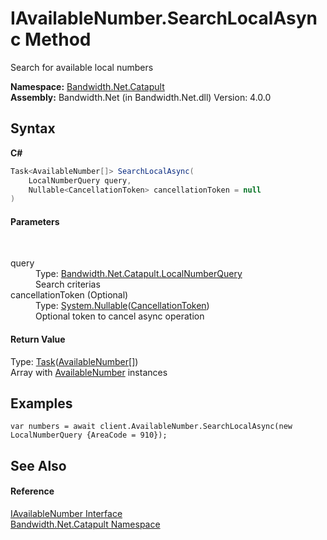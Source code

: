 ﻿# IAvailableNumber.SearchLocalAsync Method 
 

Search for available local numbers

**Namespace:**&nbsp;<a href ="N_Bandwidth_Net_Catapult.md">Bandwidth.Net.Catapult</a><br />**Assembly:**&nbsp;Bandwidth.Net (in Bandwidth.Net.dll) Version: 4.0.0

## Syntax

**C#**<br />
``` C#
Task<AvailableNumber[]> SearchLocalAsync(
	LocalNumberQuery query,
	Nullable<CancellationToken> cancellationToken = null
)
```


#### Parameters
&nbsp;<dl><dt>query</dt><dd>Type: <a href ="T_Bandwidth_Net_Catapult_LocalNumberQuery.md">Bandwidth.Net.Catapult.LocalNumberQuery</a><br />Search criterias</dd><dt>cancellationToken (Optional)</dt><dd>Type: <a href="http://msdn2.microsoft.com/en-us/library/b3h38hb0" target="_blank">System.Nullable</a>(<a href="http://msdn2.microsoft.com/en-us/library/dd384802" target="_blank">CancellationToken</a>)<br />Optional token to cancel async operation</dd></dl>

#### Return Value
Type: <a href="http://msdn2.microsoft.com/en-us/library/dd321424" target="_blank">Task</a>(<a href ="T_Bandwidth_Net_Catapult_AvailableNumber.md">AvailableNumber</a>[])<br />Array with <a href ="T_Bandwidth_Net_Catapult_AvailableNumber.md">AvailableNumber</a> instances

## Examples

```
var numbers = await client.AvailableNumber.SearchLocalAsync(new LocalNumberQuery {AreaCode = 910});
```


## See Also


#### Reference
<a href ="T_Bandwidth_Net_Catapult_IAvailableNumber.md">IAvailableNumber Interface</a><br /><a href ="N_Bandwidth_Net_Catapult.md">Bandwidth.Net.Catapult Namespace</a><br />